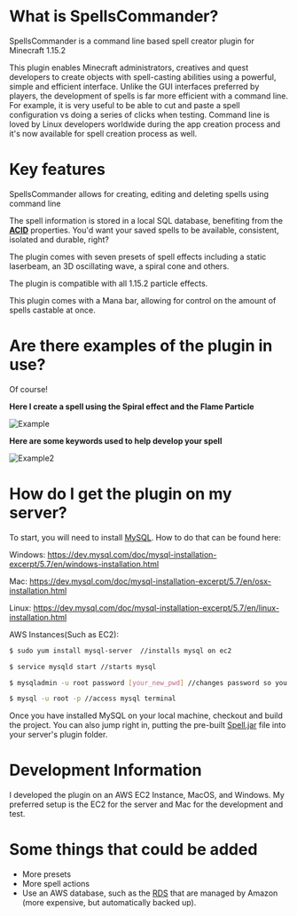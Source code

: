# What is SpellsCommander?

SpellsCommander is a command line based spell creator plugin for Minecraft 1.15.2

This plugin enables Minecraft administrators, creatives and quest developers to create objects with spell-casting abilities using a powerful, simple and efficient interface. Unlike the GUI interfaces preferred by players, the development of spells is far more efficient with a command line.  For example, it is very useful to be able to cut and paste a spell configuration vs doing a series of clicks when testing. Command line is loved by Linux developers worldwide during the app creation process and it's now available for spell creation process as well.

# Key features

SpellsCommander allows for creating, editing and deleting spells using command line

The spell information is stored in a local SQL database, benefiting from the __[ACID](https://en.wikipedia.org/wiki/ACID)__ properties.  You'd want your saved spells to be available, consistent, isolated and durable, right?

The plugin comes with seven presets of spell effects including a static laserbeam, an 3D oscillating wave, a spiral cone and others. 

The plugin is compatible with all 1.15.2 particle effects.

This plugin comes with a Mana bar, allowing for control on the amount of spells castable at once.

# Are there examples of the plugin in use?

Of course!

__Here I create a spell using the Spiral effect and the Flame Particle__

![Example](https://github.com/GitItGoing/Spells/blob/master/Example1.gif?raw=true)

__Here are some keywords used to help develop your spell__

![Example2](https://github.com/GitItGoing/Spells/blob/master/Example2.gif?raw=true)
# How do I get the plugin on my server?

To start, you will need to install [MySQL](http://www.mysql.com). How to do that can be found here:

Windows:
https://dev.mysql.com/doc/mysql-installation-excerpt/5.7/en/windows-installation.html

Mac:
https://dev.mysql.com/doc/mysql-installation-excerpt/5.7/en/osx-installation.html

Linux:
https://dev.mysql.com/doc/mysql-installation-excerpt/5.7/en/linux-installation.html

AWS Instances(Such as EC2):

```bash
$ sudo yum install mysql-server  //installs mysql on ec2

$ service mysqld start //starts mysql

$ mysqladmin -u root password [your_new_pwd] //changes password so you can remember it (fill your_new_pwd with desired password)

$ mysql -u root -p //access mysql terminal
```

Once you have installed MySQL on your local machine, checkout and build the project.  You can also jump right in, putting the pre-built [Spell.jar](https://github.com/GitItGoing/SpellsCommander/raw/master/Spell.jar) file into your server's plugin folder. 

# Development Information

I developed the plugin on an AWS EC2 Instance, MacOS, and Windows. My preferred setup is the EC2 for the server and Mac for the development and test.

# Some things that could be added

* More presets
* More spell actions
* Use an AWS database, such as the [RDS](https://aws.amazon.com/rds/) that are managed by Amazon  (more expensive, but automatically backed up).




